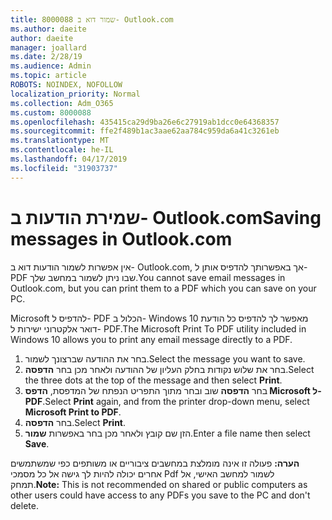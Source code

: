 ```yaml
---
title: 8000088 שמור דוא ב- Outlook.com
ms.author: daeite
author: daeite
manager: joallard
ms.date: 2/28/19
ms.audience: Admin
ms.topic: article
ROBOTS: NOINDEX, NOFOLLOW
localization_priority: Normal
ms.collection: Adm_O365
ms.custom: 8000088
ms.openlocfilehash: 435415ca29d9ba26e6c27919ab1dcc0e64368357
ms.sourcegitcommit: ffe2f489b1ac3aae62aa784c959da6a41c3261eb
ms.translationtype: MT
ms.contentlocale: he-IL
ms.lasthandoff: 04/17/2019
ms.locfileid: "31903737"
---
```

# <a name="saving-messages-in-outlookcom"></a><span data-ttu-id="41bd7-102">שמירת הודעות ב- Outlook.com</span><span class="sxs-lookup"><span data-stu-id="41bd7-102">Saving messages in Outlook.com</span></span>

<span data-ttu-id="41bd7-103">אין אפשרות לשמור הודעות דוא ב- Outlook.com, אך באפשרותך להדפיס אותן ל- PDF שבו ניתן לשמור במחשב שלך.</span><span class="sxs-lookup"><span data-stu-id="41bd7-103">You cannot save email messages in Outlook.com, but you can print them to a PDF which you can save on your PC.</span></span>

<span data-ttu-id="41bd7-104">Microsoft להדפיס ל- PDF הכלול ב- Windows 10 מאפשר לך להדפיס כל הודעת דואר אלקטרוני ישירות ל- PDF.</span><span class="sxs-lookup"><span data-stu-id="41bd7-104">The Microsoft Print To PDF utility included in Windows 10 allows you to print any email message directly to a PDF.</span></span>

1. <span data-ttu-id="41bd7-105">בחר את ההודעה שברצונך לשמור.</span><span class="sxs-lookup"><span data-stu-id="41bd7-105">Select the message you want to save.</span></span>
2. <span data-ttu-id="41bd7-106">בחר את שלוש נקודות בחלק העליון של ההודעה ולאחר מכן בחר **הדפסה**.</span><span class="sxs-lookup"><span data-stu-id="41bd7-106">Select the three dots at the top of the message and then select **Print**.</span></span>
3. <span data-ttu-id="41bd7-107">בחר **הדפסה** שוב ובחר מתוך התפריט הנפתח של המדפסת, **הדפס Microsoft ל- PDF**.</span><span class="sxs-lookup"><span data-stu-id="41bd7-107">Select **Print** again, and from the printer drop-down menu, select **Microsoft Print to PDF**.</span></span>
4. <span data-ttu-id="41bd7-108">בחר **הדפסה**.</span><span class="sxs-lookup"><span data-stu-id="41bd7-108">Select **Print**.</span></span>
5. <span data-ttu-id="41bd7-109">הזן שם קובץ ולאחר מכן בחר באפשרות **שמור**.</span><span class="sxs-lookup"><span data-stu-id="41bd7-109">Enter a file name then select **Save**.</span></span>

<span data-ttu-id="41bd7-110">**הערה:** פעולה זו אינה מומלצת במחשבים ציבוריים או משותפים כפי שמשתמשים אחרים יכולה להיות לך גישה אל כל מסמכי Pdf לשמור למחשב האישי, אל תמחק.</span><span class="sxs-lookup"><span data-stu-id="41bd7-110">**Note:** This is not recommended on shared or public computers as other users could have access to any PDFs you save to the PC and don't delete.</span></span>